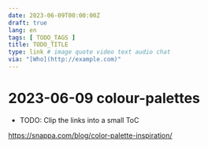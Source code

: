```yaml
---
date: 2023-06-09T00:00:00Z
draft: true
lang: en
tags: [ TODO_TAGS ]
title: TODO_TITLE
type: link # image quote video text audio chat
via: "[Who](http://example.com)"
---
```



# 2023-06-09 colour-palettes


* TODO: Clip the links into a small ToC

https://snappa.com/blog/color-palette-inspiration/

